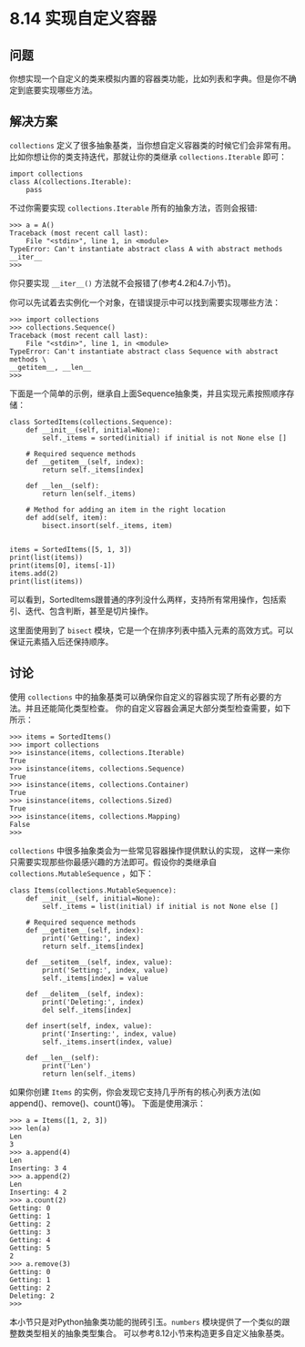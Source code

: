 

# 8.14 实现自定义容器

## 问题

你想实现一个自定义的类来模拟内置的容器类功能，比如列表和字典。但是你不确定到底要实现哪些方法。

## 解决方案

`collections` 定义了很多抽象基类，当你想自定义容器类的时候它们会非常有用。 比如你想让你的类支持迭代，那就让你的类继承
`collections.Iterable` 即可：

    
    
    import collections
    class A(collections.Iterable):
        pass
    

不过你需要实现 `collections.Iterable` 所有的抽象方法，否则会报错:

    
    
    >>> a = A()
    Traceback (most recent call last):
        File "<stdin>", line 1, in <module>
    TypeError: Can't instantiate abstract class A with abstract methods __iter__
    >>>
    

你只要实现 `__iter__()` 方法就不会报错了(参考4.2和4.7小节)。

你可以先试着去实例化一个对象，在错误提示中可以找到需要实现哪些方法：

    
    
    >>> import collections
    >>> collections.Sequence()
    Traceback (most recent call last):
        File "<stdin>", line 1, in <module>
    TypeError: Can't instantiate abstract class Sequence with abstract methods \
    __getitem__, __len__
    >>>
    

下面是一个简单的示例，继承自上面Sequence抽象类，并且实现元素按照顺序存储：

    
    
    class SortedItems(collections.Sequence):
        def __init__(self, initial=None):
            self._items = sorted(initial) if initial is not None else []
    
        # Required sequence methods
        def __getitem__(self, index):
            return self._items[index]
    
        def __len__(self):
            return len(self._items)
    
        # Method for adding an item in the right location
        def add(self, item):
            bisect.insort(self._items, item)
    
    
    items = SortedItems([5, 1, 3])
    print(list(items))
    print(items[0], items[-1])
    items.add(2)
    print(list(items))
    

可以看到，SortedItems跟普通的序列没什么两样，支持所有常用操作，包括索引、迭代、包含判断，甚至是切片操作。

这里面使用到了 `bisect` 模块，它是一个在排序列表中插入元素的高效方式。可以保证元素插入后还保持顺序。

## 讨论

使用 `collections` 中的抽象基类可以确保你自定义的容器实现了所有必要的方法。并且还能简化类型检查。
你的自定义容器会满足大部分类型检查需要，如下所示：

    
    
    >>> items = SortedItems()
    >>> import collections
    >>> isinstance(items, collections.Iterable)
    True
    >>> isinstance(items, collections.Sequence)
    True
    >>> isinstance(items, collections.Container)
    True
    >>> isinstance(items, collections.Sized)
    True
    >>> isinstance(items, collections.Mapping)
    False
    >>>
    

`collections` 中很多抽象类会为一些常见容器操作提供默认的实现， 这样一来你只需要实现那些你最感兴趣的方法即可。假设你的类继承自
`collections.MutableSequence` ，如下：

    
    
    class Items(collections.MutableSequence):
        def __init__(self, initial=None):
            self._items = list(initial) if initial is not None else []
    
        # Required sequence methods
        def __getitem__(self, index):
            print('Getting:', index)
            return self._items[index]
    
        def __setitem__(self, index, value):
            print('Setting:', index, value)
            self._items[index] = value
    
        def __delitem__(self, index):
            print('Deleting:', index)
            del self._items[index]
    
        def insert(self, index, value):
            print('Inserting:', index, value)
            self._items.insert(index, value)
    
        def __len__(self):
            print('Len')
            return len(self._items)
    

如果你创建 `Items` 的实例，你会发现它支持几乎所有的核心列表方法(如append()、remove()、count()等)。 下面是使用演示：

    
    
    >>> a = Items([1, 2, 3])
    >>> len(a)
    Len
    3
    >>> a.append(4)
    Len
    Inserting: 3 4
    >>> a.append(2)
    Len
    Inserting: 4 2
    >>> a.count(2)
    Getting: 0
    Getting: 1
    Getting: 2
    Getting: 3
    Getting: 4
    Getting: 5
    2
    >>> a.remove(3)
    Getting: 0
    Getting: 1
    Getting: 2
    Deleting: 2
    >>>
    

本小节只是对Python抽象类功能的抛砖引玉。`numbers` 模块提供了一个类似的跟整数类型相关的抽象类型集合。
可以参考8.12小节来构造更多自定义抽象基类。

